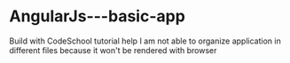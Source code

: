 # AngularJs---basic-app
Build with CodeSchool tutorial help
I am not able to organize application in different files because it won't be rendered with browser
